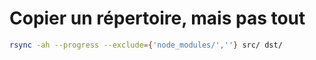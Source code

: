 # Copier un répertoire, mais pas tout

```bash
rsync -ah --progress --exclude={'node_modules/',''} src/ dst/
```
